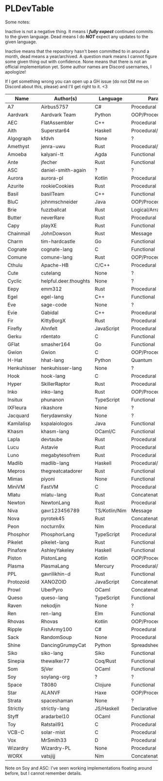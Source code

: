 # PLDevTable
Some notes:

Inactive is not a negative thing. It means I ***fully expect*** continued commits to the given language. Dead means I do ***NOT*** expect any updates to the given language.

Inactive means that the repository hasn't been committed to in around a month, dead means a year/archived. A question mark means I cannot figure some given thing out with confidence. None means that there is not an official implementation yet. Some author names are Discord usernames, I apologize!

If I get something wrong you can open up a GH issue (do not DM me on Discord about this, please) and I'll get right to it. <3

| Name        | Author(s)             | Language      | Paradigm(s)               | State    |
| ----------- | --------------------- | ------------- | ------------------------- | -------- |
| A7          | Airbus5757            | C#            | Procedural                | Active   |
| Aardvark    | Aardvark Team         | Python        | OOP/Procedural            | Inactive |
| AEC         | FlatAssembler         | C++           | Procedural                | Active   |
| Aith        | Superstar64           | Haskell       | Procedural/Functional     | Active   |
| Algograph   | kfdvh                 | None          | ?                         | ?        |
| Amethyst    | jenra-uwu             | Rust          | Procedural/Functional     | Active   |
| Amoeba      | kalyani-tt            | Agda          | Functional                | Active   |
| Ante        | jfecher               | Rust          | Functional                | Active   |
| ASC         | daniel-smith-again    | ?             | ?                         | ?        |
| Aurora      | aurora-pl             | Kotlin        | Procedural                | Active   |
| Azurite     | rookieCookies         | Rust          | Procedural                | Active   |
| Basil       | basilTeam             | C++           | Functional                | Dead     |
| BluC        | johnmschneider        | Java          | OOP/Procedural            | Dead     |
| Brie        | fuzzballcat           | Rust          | Logical/Array             | Inactive |
| Butter      | neverRare             | Rust          | Procedural                | Active   |
| Capy        | playXE                | Rust          | Functional                | Active   |
| Chainmail   | JohnDowson            | Rust          | Message                   | Inactive |
| Charm       | tim-hardcastle        | Go            | Functional                | Inactive |
| Cognate     | cognate-lang          | C             | Functional                | Inactive |
| Comune      | comune-lang           | Rust          | OOP/Procedural            | Active   |
| Cthulu      | Apache-HB             | C/C++         | Procedural                | Active   |
| Cute        | cutelang              | None          | ?                         | ?        |
| Cyclic      | helpful.deer.thoughts | None          | ?                         | ?        |
| Eepy        | emm312                | Rust          | Procedural                | Active   |
| Egel        | egel-lang             | C++           | Functional                | Active   |
| Eve         | sage-code             | None          | ?                         | ?        |
| Evie        | Gabidal               | C++           | Procedural                | Inactive |
| Fir         | KittyBorgX            | Rust          | Procedural                | Inactive |
| Firefly     | Ahnfelt               | JavaScript    | Procedural                | Active   |
| Gerku       | rdentato              | C             | Functional                | Dead     |
| GFlat       | smasher164            | Go            | Functional                | Active   |
| Gwion       | Gwion                 | C             | OOP/Procedural/Musical    | Active   |
| H-Hat       | hhat-lang             | Python        | Quantum                   | Inactive |
| Henkuhisser | henkuhisser-lang      | None          | ?                         | ?        |
| Hook        | hook-lang             | C             | Procedural                | Active   |
| Hyper       | SkillerRaptor         | Rust          | Procedural                | Dead     |
| Inko        | inko-lang             | Rust          | OOP/Procedural            | Active   |
| Insitux     | phunanon              | TypeScript    | Functional                | Active   |
| IXFleura    | rikashore             | None          | ?                         | ?        |
| Jacquard    | fierydawnsky          | None          | ?                         | ?        |
| Kamilalisp  | kspalaiologos         | Java          | Functional                | Active   |
| Khasm       | khasm-lang            | OCaml/C       | Functional                | Inactive |
| Lapla       | devtaube              | Rust          | Procedural                | Active   |
| Lucu        | Astavie               | Rust          | Procedural                | Active   |
| Luno        | megabytesofrem        | Rust          | Procedural                | Active   |
| Madlib      | madlib-lang           | Haskell       | Procedural/Functional     | Active   |
| Mepros      | thegreatcatadorer     | Rust          | Functional                | Inactive |
| Mimas       | piyoni                | None          | Functional                | ?        |
| MiniVM      | FastVM                | C             | Procedural                | Inactive |
| Mlatu       | mlatu-lang            | Rust          | Concatenative             | Inactive |
| Newton      | NewtonLang            | Rust          | Procedural                | Inactive |
| Niva        | gavr123456789         | TS/Kotlin/Nim | Message                   | Active   |
| Nova        | pyrotek45             | Rust          | Concatenative/Procedural  | Inactive |
| Peon        | nocturn9x             | Nim           | Procedural                | Active   |
| Phosphor    | PhosphorLang          | TypeScript    | Procedural                | Inactive |
| Pikelet     | pikelet-lang          | Rust          | Functional                | Dead     |
| Pinafore    | AshleyYakeley         | Haskell       | Functional                | Active   |
| Piston      | PistonLang            | Kotlin        | OOP/Procedural            | Active   |
| Plasma      | PlasmaLang            | Mercury       | Procedural/Functional     | Inactive |
| PPL         | gavrilikhin-d         | Rust          | Functional                | Active   |
| Protozoid   | XANOZOID              | JavaScript    | Concatenative             | Inactive |
| Prowl       | UberPyro              | OCaml         | Concatenative             | Inactive |
| Queso       | queso-lang            | TypeScript    | Functional                | Inactive |
| Raven       | nekodjin              | None          | ?                         | ?        |
| Ren         | ren-lang              | Elm           | Functional                | Dead     |
| Rhovas      | Rhovas                | Kotlin        | OOP/Procedural/Functional | Active   |
| Ripple      | FishArmy100           | C#            | Procedural                | Inactive |
| Sack        | RandomSoup            | None          | Procedural                | Inactive |
| Shine       | DancingGrumpyCat      | Python        | Spreadsheet(?)            | Inactive |
| Siko        | siko-lang             | Siko          | Functional                | Active   |
| Sinepia     | thewalker77           | Coq/Rust      | Functional                | Inactive |
| Som         | SjVer                 | OCaml         | Functional                | Inactive |
| Soy         | soylang-org           | ?             | ?                         | ?        |
| Space       | T8080                 | Clojure       | Functional                | Dead     |
| Star        | ALANVF                | Haxe          | OOP/Procedural            | Active   |
| Strata      | spaceshaman           | None          | ?                         | ?        |
| Strictly    | strictly-lang         | JS/Haskell    | Declarative               | Dead     |
| Styff       | aradarbel10           | OCaml         | Functional                | Inactive |
| Toy         | Ratstail91            | C             | Procedural                | Active   |
| VCB-C       | solar-mist            | C             | Procedural                | Inactive |
| Vox         | MrSmith33             | D             | Procedural                | Inactive |
| Wizardry    | Wizardry-PL           | None          | Procedural                | Dead     |
| WORX        | vatsjijj              | Nim           | Concatenative             | Inactive |

Note on Soy and ASC: I've seen working implementations floating around before, but I cannot remember details.
